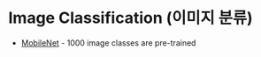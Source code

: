 # Image Classification (이미지 분류)

- [MobileNet](https://github.com/tensorflow/tfjs-models/tree/master/mobilenet) - 1000 image classes are pre-trained  
